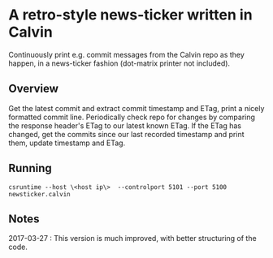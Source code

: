 # A retro-style news-ticker written in Calvin

Continuously print e.g. commit messages from the Calvin repo as they happen, in a news-ticker fashion (dot-matrix printer not included).

## Overview

Get the latest commit and extract commit timestamp and ETag, print a nicely formatted commit line.
Periodically check repo for changes by comparing the response header's ETag to our latest known ETag.
If the ETag has changed, get the commits since our last recorded timestamp and print them, update timestamp and ETag.
 
## Running

    csruntime --host \<host ip\>  --controlport 5101 --port 5100 newsticker.calvin


## Notes

2017-03-27 : This version is much improved, with better structuring of the code.
